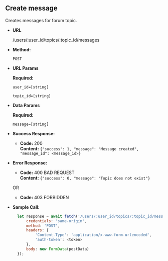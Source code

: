 **Create message**
----
Creates messages for forum topic.

* **URL**

    /users/:user_id/topics/:topic_id/messages

* **Method:**

    `POST`

*  **URL Params**

   **Required:**

   `user_id=[string]`
   
   `topic_id=[string]`

* **Data Params**

    **Required:**

   `message=[string]`

* **Success Response:**

  * **Code:** 200 <br />
    **Content:** `{"success": 1, "message": "Message created", "message_id": <message_id>}`

* **Error Response:**
  * **Code:** 400 BAD REQUEST <br />
    **Content:** `{"success": 0, "message": "Topic does not exist"}`

  OR

  * **Code:** 403 FORBIDDEN <br />


* **Sample Call:**

  ```javascript
    let response = await fetch('/users/:user_id/topics/:topic_id/messages', {
        credentials: 'same-origin',
        method: 'POST',
        headers: {
            'Content-Type': 'application/x-www-form-urlencoded',
            'auth-token': <token>
        },
        body: new FormData(postData)
    });
  ```
